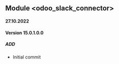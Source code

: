 ## Module <odoo_slack_connector>

#### 27.10.2022
#### Version 15.0.1.0.0
##### ADD
- Initial commit
